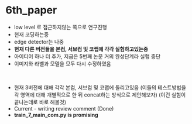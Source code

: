 # 6th_paper
* low level 로 접근하지않는 쪽으로 연구진행
* 현재 코딩하는중
* edge detector는 나중
* **현재 다른 버전들을 본컴, 서브컴 및 코랩에 각각 실험하고있는중**
* 아이디어 하나 더 추가, 지금은 5번째 논문 거의 완성단계라 실험 중단
* 이미지와 라벨과 모델을 모두 다시 수정하였음
<br/>

* 현재 3버전에 대해 각각 본컴, 서브컴 및 코랩에 돌리고있음 (이들의 테스트방법을 각 영역에 대해 개별적으로 한 뒤 concat하는 방식으로 제안해보자)
(이건 실험이 끝나는데로 바로 해볼것)
* Current - writing review comment (Done)
* **train_7_main_com.py is promising**
